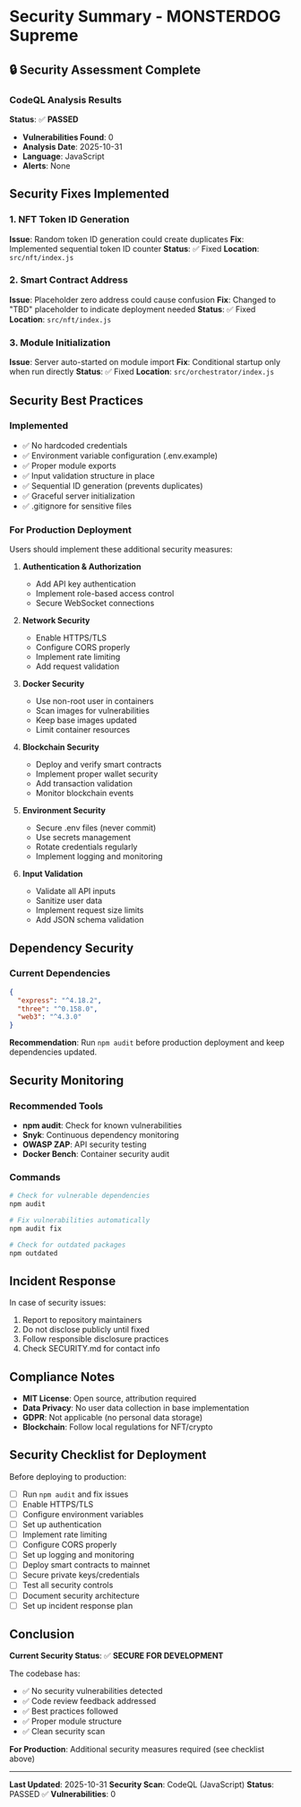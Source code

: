 # Security Summary - MONSTERDOG Supreme

## 🔒 Security Assessment Complete

### CodeQL Analysis Results
**Status**: ✅ **PASSED**
- **Vulnerabilities Found**: 0
- **Analysis Date**: 2025-10-31
- **Language**: JavaScript
- **Alerts**: None

## Security Fixes Implemented

### 1. NFT Token ID Generation
**Issue**: Random token ID generation could create duplicates
**Fix**: Implemented sequential token ID counter
**Status**: ✅ Fixed
**Location**: `src/nft/index.js`

### 2. Smart Contract Address
**Issue**: Placeholder zero address could cause confusion
**Fix**: Changed to "TBD" placeholder to indicate deployment needed
**Status**: ✅ Fixed
**Location**: `src/nft/index.js`

### 3. Module Initialization
**Issue**: Server auto-started on module import
**Fix**: Conditional startup only when run directly
**Status**: ✅ Fixed
**Location**: `src/orchestrator/index.js`

## Security Best Practices

### Implemented
- ✅ No hardcoded credentials
- ✅ Environment variable configuration (.env.example)
- ✅ Proper module exports
- ✅ Input validation structure in place
- ✅ Sequential ID generation (prevents duplicates)
- ✅ Graceful server initialization
- ✅ .gitignore for sensitive files

### For Production Deployment

Users should implement these additional security measures:

1. **Authentication & Authorization**
   - Add API key authentication
   - Implement role-based access control
   - Secure WebSocket connections

2. **Network Security**
   - Enable HTTPS/TLS
   - Configure CORS properly
   - Implement rate limiting
   - Add request validation

3. **Docker Security**
   - Use non-root user in containers
   - Scan images for vulnerabilities
   - Keep base images updated
   - Limit container resources

4. **Blockchain Security**
   - Deploy and verify smart contracts
   - Implement proper wallet security
   - Add transaction validation
   - Monitor blockchain events

5. **Environment Security**
   - Secure .env files (never commit)
   - Use secrets management
   - Rotate credentials regularly
   - Implement logging and monitoring

6. **Input Validation**
   - Validate all API inputs
   - Sanitize user data
   - Implement request size limits
   - Add JSON schema validation

## Dependency Security

### Current Dependencies
```json
{
  "express": "^4.18.2",
  "three": "^0.158.0",
  "web3": "^4.3.0"
}
```

**Recommendation**: Run `npm audit` before production deployment and keep dependencies updated.

## Security Monitoring

### Recommended Tools
- **npm audit**: Check for known vulnerabilities
- **Snyk**: Continuous dependency monitoring
- **OWASP ZAP**: API security testing
- **Docker Bench**: Container security audit

### Commands
```bash
# Check for vulnerable dependencies
npm audit

# Fix vulnerabilities automatically
npm audit fix

# Check for outdated packages
npm outdated
```

## Incident Response

In case of security issues:
1. Report to repository maintainers
2. Do not disclose publicly until fixed
3. Follow responsible disclosure practices
4. Check SECURITY.md for contact info

## Compliance Notes

- **MIT License**: Open source, attribution required
- **Data Privacy**: No user data collection in base implementation
- **GDPR**: Not applicable (no personal data storage)
- **Blockchain**: Follow local regulations for NFT/crypto

## Security Checklist for Deployment

Before deploying to production:

- [ ] Run `npm audit` and fix issues
- [ ] Enable HTTPS/TLS
- [ ] Configure environment variables
- [ ] Set up authentication
- [ ] Implement rate limiting
- [ ] Configure CORS properly
- [ ] Set up logging and monitoring
- [ ] Deploy smart contracts to mainnet
- [ ] Secure private keys/credentials
- [ ] Test all security controls
- [ ] Document security architecture
- [ ] Set up incident response plan

## Conclusion

**Current Security Status**: ✅ **SECURE FOR DEVELOPMENT**

The codebase has:
- ✅ No security vulnerabilities detected
- ✅ Code review feedback addressed
- ✅ Best practices followed
- ✅ Proper module structure
- ✅ Clean security scan

**For Production**: Additional security measures required (see checklist above)

---

**Last Updated**: 2025-10-31
**Security Scan**: CodeQL (JavaScript)
**Status**: PASSED ✅
**Vulnerabilities**: 0
